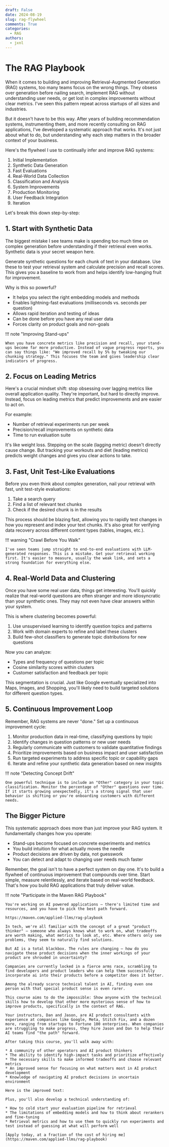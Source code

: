 ```yaml
---
draft: False
date: 2024-08-19
slug: rag-flywheel
comments: True
categories:
  - RAG
authors:
  - jxnl
---
```


# The RAG Playbook

When it comes to building and improving Retrieval-Augmented Generation (RAG) systems, too many teams focus on the wrong things. They obsess over generation before nailing search, implement RAG without understanding user needs, or get lost in complex improvements without clear metrics. I've seen this pattern repeat across startups of all sizes and industries.

But it doesn't have to be this way. After years of building recommendation systems, instrumenting them, and more recently consulting on RAG applications, I've developed a systematic approach that works. It's not just about what to do, but understanding why each step matters in the broader context of your business.

Here's the flywheel I use to continually infer and improve RAG systems:

1. Initial Implementation
2. Synthetic Data Generation
3. Fast Evaluations
4. Real-World Data Collection
5. Classification and Analysis
6. System Improvements
7. Production Monitoring
8. User Feedback Integration
9. Iteration

Let's break this down step-by-step:

<!-- more -->

## 1. Start with Synthetic Data

The biggest mistake I see teams make is spending too much time on complex generation before understanding if their retrieval even works. Synthetic data is your secret weapon here.

Generate synthetic questions for each chunk of text in your database. Use these to test your retrieval system and calculate precision and recall scores. This gives you a baseline to work from and helps identify low-hanging fruit for improvement.

Why is this so powerful?

- It helps you select the right embedding models and methods
- Enables lightning-fast evaluations (milliseconds vs. seconds per question)
- Allows rapid iteration and testing of ideas
- Can be done before you have any real user data
- Forces clarity on product goals and non-goals

!!! note "Improving Stand-ups"

    When you have concrete metrics like precision and recall, your stand-ups become far more productive. Instead of vague progress reports, you can say things like: "We improved recall by 5% by tweaking our chunking strategy." This focuses the team and gives leadership clear indicators of progress.

## 2. Focus on Leading Metrics

Here's a crucial mindset shift: stop obsessing over lagging metrics like overall application quality. They're important, but hard to directly improve. Instead, focus on leading metrics that predict improvements and are easier to act on.

For example:

- Number of retrieval experiments run per week
- Precision/recall improvements on synthetic data
- Time to run evaluation suite

It's like weight loss. Stepping on the scale (lagging metric) doesn't directly cause change. But tracking your workouts and diet (leading metrics) predicts weight changes and gives you clear actions to take.

## 3. Fast, Unit Test-Like Evaluations

Before you even think about complex generation, nail your retrieval with fast, unit test-style evaluations:

1. Take a search query
2. Find a list of relevant text chunks
3. Check if the desired chunk is in the results

This process should be blazing fast, allowing you to rapidly test changes in how you represent and index your text chunks. It's also great for verifying data recovery across different content types (tables, images, etc.).

!!! warning "Crawl Before You Walk"

    I've seen teams jump straight to end-to-end evaluations with LLM-generated responses. This is a mistake. Get your retrieval working first. It's easier to measure, usually the weak link, and sets a strong foundation for everything else.

## 4. Real-World Data and Clustering

Once you have some real user data, things get interesting. You'll quickly realize that real-world questions are often stranger and more idiosyncratic than your synthetic ones. They may not even have clear answers within your system.

This is where clustering becomes powerful:

1. Use unsupervised learning to identify question topics and patterns
2. Work with domain experts to refine and label these clusters
3. Build few-shot classifiers to generate topic distributions for new questions

Now you can analyze:

- Types and frequency of questions per topic
- Cosine similarity scores within clusters
- Customer satisfaction and feedback per topic

This segmentation is crucial. Just like Google eventually specialized into Maps, Images, and Shopping, you'll likely need to build targeted solutions for different question types.

## 5. Continuous Improvement Loop

Remember, RAG systems are never "done." Set up a continuous improvement cycle:

1. Monitor production data in real-time, classifying questions by topic
2. Identify changes in question patterns or new user needs
3. Regularly communicate with customers to validate quantitative findings
4. Prioritize improvements based on business impact and user satisfaction
5. Run targeted experiments to address specific topic or capability gaps
6. Iterate and refine your synthetic data generation based on new insights

!!! note "Detecting Concept Drift"

    One powerful technique is to include an "Other" category in your topic classification. Monitor the percentage of "Other" questions over time. If it starts growing unexpectedly, it's a strong signal that user behavior is shifting or you're onboarding customers with different needs.

## The Bigger Picture

This systematic approach does more than just improve your RAG system. It fundamentally changes how you operate:

- Stand-ups become focused on concrete experiments and metrics
- You build intuition for what actually moves the needle
- Product decisions are driven by data, not guesswork
- You can detect and adapt to changing user needs much faster

Remember, the goal isn't to have a perfect system on day one. It's to build a flywheel of continuous improvement that compounds over time. Start simple, measure relentlessly, and iterate based on real-world feedback. That's how you build RAG applications that truly deliver value.


!!! note "Participate in the Maven RAG Playbook"
  
    You're working on AI powered applications – there's limited time and resources, and you have to pick the best path forward.

    https://maven.com/applied-llms/rag-playbook

    In tech, we're all familiar with the concept of a great "product thinker" – someone who always knows what to work on, what tradeoffs are worth making, what metrics to look at, etc. Where others only see problems, they seem to naturally find solutions.

    But AI is a total blackbox. The rules are changing – how do you navigate these product decisions when the inner workings of your product are shrouded in uncertainty?

    Companies are currently locked in a fierce arms race, scrambling to find developers and product leaders who can help them successfully incorporate ai into their products before a competitor does it better.

    Among the already scarce technical talent in AI, finding even one person with that special product sense is even rarer.

    This course aims to do the impossible: Show anyone with the technical skills how to develop that other more mysterious sense of how to improve products, specifically in the context of RAG.

    Your instructors, Dan and Jason, are AI product consultants with experience at companies like Google, Meta, Stitch Fix, and a dozen more, ranging from startups to Fortune 100 enterprises. When companies are struggling to make progress, they hire Jason and Dan to help their AI teams find "the path" forward.

    After taking this course, you'll walk away with:

    * A community of other operators and AI product thinkers
    * The ability to identify high-impact tasks and prioritize effectively
    * The necessary skills to make informed tradeoffs and choose relevant metrics
    * An improved sense for focusing on what matters most in AI product development
    * Knowledge of navigating AI product decisions in uncertain environment

    Here is the improved text:

    Plus, you'll also develop a technical understanding of:

    * How to cold start your evaluation pipeline for retrieval
    * The limitations of embedding models and how to think about rerankers and fine-tuning
    * Retrieval metrics and how to use them to quickly run experiments and test instead of guessing at what will perform well

    [Apply today, at a fraction of the cost of hiring me](https://maven.com/applied-llms/rag-playbook)